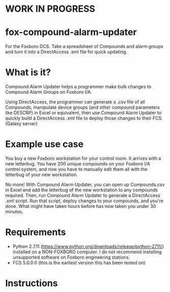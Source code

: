 # WORK IN PROGRESS

# fox-compound-alarm-updater
For the Foxboro DCS. Take a spreadsheet of Compounds and alarm groups and turn it into a DirectAccess .xml file for quick updating. 

# What is it? 
Compound Alarm Updater helps a programmer make bulk changes to Compound Alarm Groups on Foxboro I/A. 

Using DirectAccess, the programmer can generate a .csv file of all Compounds, manipulate device groups (and other compound parameters like DESCRP) in Excel or equivalent, then use Compound Alarm Updater to quickly build a DirectAccess .xml file to deploy those changes to their FCS (Galaxy server)

# Example use case
You buy a new Foxboro workstation for your control room. It arrives with a new letterbug. You have 200 unique compounds on your Foxboro I/A control system, and now you have to manually edit them all with the letterbug of your new workstation. 

No more! With Compound Alarm Updater, you can open up Compounds.csv in Excel and add the letterbug of the new workstation to any compounds required. Then, run Compound Alarm Updater to generate a DirectAccess .xml script. Run that script, deploy changes to your compounds, and you're done. What might have taken hours before has now taken you under 30 minutes. 

# Requirements 
- Python 2.7.11 (https://www.python.org/downloads/release/python-2711/) installed on a NON-FOXBORO computer. I do not recommend installing unsupported software on Foxboro engineering stations. 
- FCS 5.0.0.0 (this is the earliest version this has been tested on) 

# Instructions
